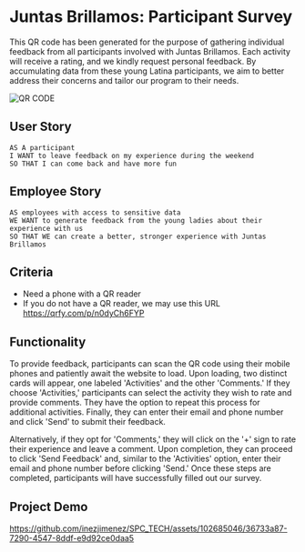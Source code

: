 # Juntas Brillamos: Participant Survey

This QR code has been generated for the purpose of gathering individual feedback from all participants involved with Juntas Brillamos. Each activity will receive a rating, and we kindly request personal feedback. By accumulating data from these young Latina participants, we aim to better address their concerns and tailor our program to their needs.

![QR CODE](https://github.com/inezjimenez/BOTB/assets/102685046/d38d127d-6e0e-4718-8f28-277b8f9c114e)

## User Story

```
AS A participant
I WANT to leave feedback on my experience during the weekend
SO THAT I can come back and have more fun
```

## Employee Story

```
AS employees with access to sensitive data
WE WANT to generate feedback from the young ladies about their experience with us
SO THAT WE can create a better, stronger experience with Juntas Brillamos
```

## Criteria 
* Need a phone with a QR reader
* If you do not have a QR reader, we may use this URL https://qrfy.com/p/n0dyCh6FYP

## Functionality
To provide feedback, participants can scan the QR code using their mobile phones and patiently await the website to load. Upon loading, two distinct cards will appear, one labeled 'Activities' and the other 'Comments.' If they choose 'Activities,' participants can select the activity they wish to rate and provide comments. They have the option to repeat this process for additional activities. Finally, they can enter their email and phone number and click 'Send' to submit their feedback.

Alternatively, if they opt for 'Comments,' they will click on the '+' sign to rate their experience and leave a comment. Upon completion, they can proceed to click 'Send Feedback' and, similar to the 'Activities' option, enter their email and phone number before clicking 'Send.' Once these steps are completed, participants will have successfully filled out our survey.

## Project Demo
https://github.com/inezjimenez/SPC_TECH/assets/102685046/36733a87-7290-4547-8ddf-e9d92ce0daa5

